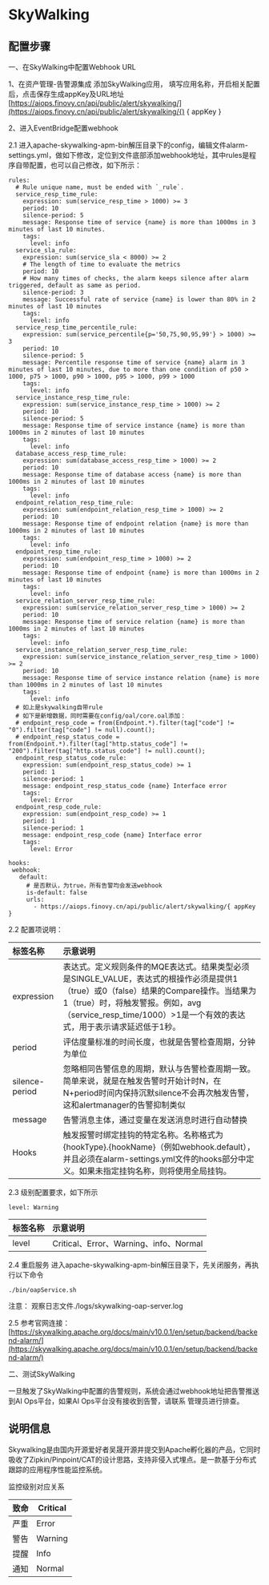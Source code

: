 # SkyWalking
## 配置步骤
一、在SkyWalking中配置Webhook URL

1、在资产管理-告警源集成 添加SkyWalking应用， 填写应用名称，开启相关配置后，点击保存生成appKey及URL地址 [https://aiops.finovy.cn/api/public/alert/skywalking/](https://aiops.finovy.cn/api/public/alert/skywalking/{) { appKey }

2、进入EventBridge配置webhook

2.1 进入apache-skywalking-apm-bin解压目录下的config，编辑文件alarm-settings.yml，做如下修改，定位到文件底部添加webhook地址，其中rules是程序自带配置，也可以自己修改，如下所示：

```plain
rules:
  # Rule unique name, must be ended with `_rule`.
  service_resp_time_rule:
    expression: sum(service_resp_time > 1000) >= 3
    period: 10
    silence-period: 5
    message: Response time of service {name} is more than 1000ms in 3 minutes of last 10 minutes.
    tags:
      level: info
  service_sla_rule:
    expression: sum(service_sla < 8000) >= 2
    # The length of time to evaluate the metrics
    period: 10
    # How many times of checks, the alarm keeps silence after alarm triggered, default as same as period.
    silence-period: 3
    message: Successful rate of service {name} is lower than 80% in 2 minutes of last 10 minutes
    tags:
      level: info
  service_resp_time_percentile_rule:
    expression: sum(service_percentile{p='50,75,90,95,99'} > 1000) >= 3
    period: 10
    silence-period: 5
    message: Percentile response time of service {name} alarm in 3 minutes of last 10 minutes, due to more than one condition of p50 > 1000, p75 > 1000, p90 > 1000, p95 > 1000, p99 > 1000
    tags:
      level: info
  service_instance_resp_time_rule:
    expression: sum(service_instance_resp_time > 1000) >= 2
    period: 10
    silence-period: 5
    message: Response time of service instance {name} is more than 1000ms in 2 minutes of last 10 minutes
    tags:
      level: info
  database_access_resp_time_rule:
    expression: sum(database_access_resp_time > 1000) >= 2
    period: 10
    message: Response time of database access {name} is more than 1000ms in 2 minutes of last 10 minutes
    tags:
      level: info
  endpoint_relation_resp_time_rule:
    expression: sum(endpoint_relation_resp_time > 1000) >= 2
    period: 10
    message: Response time of endpoint relation {name} is more than 1000ms in 2 minutes of last 10 minutes
    tags:
      level: info
  endpoint_resp_time_rule:
    expression: sum(endpoint_resp_time > 1000) >= 2
    period: 10
    message: Response time of endpoint {name} is more than 1000ms in 2 minutes of last 10 minutes
    tags:
      level: info
  service_relation_server_resp_time_rule:
    expression: sum(service_relation_server_resp_time > 1000) >= 2
    period: 10
    message: Response time of service relation {name} is more than 1000ms in 2 minutes of last 10 minutes
    tags:
      level: info
  service_instance_relation_server_resp_time_rule:
    expression: sum(service_instance_relation_server_resp_time > 1000) >= 2
    period: 10
    message: Response time of service instance relation {name} is more than 1000ms in 2 minutes of last 10 minutes
    tags:
      level: info
  # 如上是skywalking自带rule
  # 如下是新增数据，同时需要在config/oal/core.oal添加：
  # endpoint_resp_code = from(Endpoint.*).filter(tag["code"] != "0").filter(tag["code"] != null).count();
  # endpoint_resp_status_code = from(Endpoint.*).filter(tag["http.status_code"] != "200").filter(tag["http.status_code"] != null).count();
  endpoint_resp_status_code_rule:
    expression: sum(endpoint_resp_status_code) >= 1
    period: 1
    silence-period: 1
    message: endpoint_resp_status_code {name} Interface error
    tags:
      level: Error
  endpoint_resp_code_rule:
    expression: sum(endpoint_resp_code) >= 1
    period: 1
    silence-period: 1
    message: endpoint_resp_code {name} Interface error
    tags:
      level: Error

hooks:
 webhook:
   default:
     # 是否默认，为true，所有告警均会发送webhook
     is-default: false
     urls:
       - https://aiops.finovy.cn/api/public/alert/skywalking/{ appKey }
```

2.2 配置项说明：

| 标签名称 | 示意说明 |
| :--- | :--- |
| expression | 表达式。定义规则条件的MQE表达式。结果类型必须是SINGLE_VALUE，表达式的根操作必须是提供1（true）或0（false）结果的Compare操作。当结果为1（true）时，将触发警报。例如，avg（service_resp_time/1000）>1是一个有效的表达式，用于表示请求延迟低于1秒。 |
| period | 评估度量标准的时间长度，也就是告警检查周期，分钟为单位 |
| silence-period | 忽略相同告警信息的周期，默认与告警检查周期一致。简单来说，就是在触发告警时开始计时N，在N+period时间内保持沉默silence不会再次触发告警，这和alertmanager的告警抑制类似 |
| message | 告警消息主体，通过变量在发送消息时进行自动替换 |
| Hooks | 触发报警时绑定挂钩的特定名称。名称格式为{hookType}.{hookName}（例如webhook.default），并且必须在alarm-settings.yml文件的hooks部分中定义。如果未指定挂钩名称，则将使用全局挂钩。 |


2.3 级别配置要求，如下所示

```plain
level: Warning
```



| 标签名称 | 示意说明 |
| :--- | :--- |
| level | Critical、Error、Warning、info、Normal |


2.4 重启服务 进入apache-skywalking-apm-bin解压目录下，先关闭服务，再执行以下命令

```plain
./bin/oapService.sh
```

注意： 观察日志文件./logs/skywalking-oap-server.log

2.5 参考官网连接：[https://skywalking.apache.org/docs/main/v10.0.1/en/setup/backend/backend-alarm/](https://skywalking.apache.org/docs/main/v10.0.1/en/setup/backend/backend-alarm/)

二、测试SkyWalking

一旦触发了SkyWalking中配置的告警规则，系统会通过webhook地址把告警推送到AI Ops平台，如果AI Ops平台没有接收到告警，请联系 管理员进行排查。

## 说明信息
Skywalking是由国内开源爱好者吴晟开源并提交到Apache孵化器的产品，它同时吸收了Zipkin/Pinpoint/CAT的设计思路，支持非侵入式埋点。是一款基于分布式跟踪的应用程序性能监控系统。

监控级别对应关系

| 致命 | Critical |
| --- | --- |
| 严重 | Error |
| 警告 | Warning |
| 提醒 | Info |
| 通知 | Normal |


